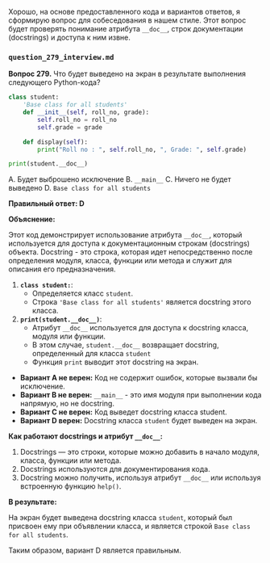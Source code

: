 Хорошо, на основе предоставленного кода и вариантов ответов, я сформирую вопрос для собеседования в нашем стиле. Этот вопрос будет проверять понимание атрибута `__doc__`, строк документации (docstrings) и доступа к ним извне.

### `question_279_interview.md`

**Вопрос 279.** Что будет выведено на экран в результате выполнения следующего Python-кода?

```python
class student:
    'Base class for all students'
    def __init__(self, roll_no, grade):
        self.roll_no = roll_no
        self.grade = grade

    def display(self):
        print("Roll no : ", self.roll_no, ", Grade: ", self.grade)

print(student.__doc__)
```

A.  Будет выброшено исключение
B.  `__main__`
C.  Ничего не будет выведено
D.  `Base class for all students`

**Правильный ответ: D**

**Объяснение:**

Этот код демонстрирует использование атрибута `__doc__`, который используется для доступа к документационным строкам (docstrings) объекта. Docstring - это строка, которая идет непосредственно после определения модуля, класса, функции или метода и служит для описания его предназначения.

1.  **`class student:`**:
    *   Определяется класс `student`.
    *   Строка `'Base class for all students'` является docstring этого класса.
2.  **`print(student.__doc__)`**:
    *   Атрибут `__doc__` используется для доступа к docstring класса, модуля или функции.
    *   В этом случае, `student.__doc__` возвращает docstring, определенный для класса `student`
    *   Функция `print` выводит этот docstring на экран.

*   **Вариант A не верен:** Код не содержит ошибок, которые вызвали бы исключение.
*   **Вариант B не верен:**  `__main__` - это имя модуля при выполнении кода напрямую, но не docstring.
*   **Вариант C не верен:**  Код выведет docstring класса student.
*  **Вариант D верен:**  Docstring класса `student` будет выведен на экран.

**Как работают docstrings и атрибут `__doc__`:**

1.  Docstrings — это строки, которые можно добавить в начало модуля, класса, функции или метода.
2.  Docstrings используются для документирования кода.
3.  Docstring можно получить, используя атрибут `__doc__` или используя встроенную функцию `help()`.

**В результате:**

На экран будет выведена docstring класса `student`, который был присвоен ему при объявлении класса, и является строкой `Base class for all students`.

Таким образом, вариант D является правильным.
